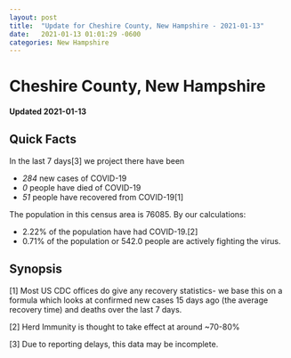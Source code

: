 ```yaml
---
layout: post
title:  "Update for Cheshire County, New Hampshire - 2021-01-13"
date:   2021-01-13 01:01:29 -0600
categories: New Hampshire
---
```


# Cheshire County, New Hampshire
#### Updated 2021-01-13

## Quick Facts

In the last 7 days[3] we project there have been
- *284* new cases of COVID-19
- *0* people have died of COVID-19
- *51* people have recovered from COVID-19[1]

The population in this census area is 76085. By our calculations:
- 2.22% of the population have had COVID-19.[2]
- 0.71% of the population or 542.0 people are actively fighting the virus.

## Synopsis




[1] Most US CDC offices do give any recovery statistics- we base this on a formula which looks at confirmed new cases
15 days ago (the average recovery time) and deaths over the last 7 days.

[2] Herd Immunity is thought to take effect at around ~70-80%

[3] Due to reporting delays, this data may be incomplete.
 
    